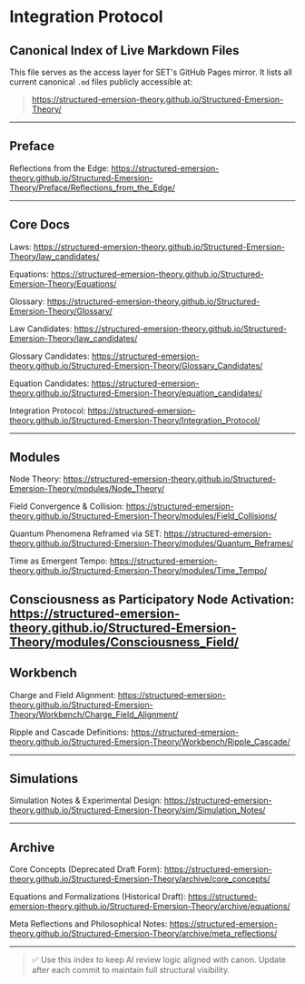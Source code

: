 # Integration Protocol



## Canonical Index of Live Markdown Files

This file serves as the access layer for SET's GitHub Pages mirror. It lists all current canonical `.md` files publicly accessible at:
> https://structured-emersion-theory.github.io/Structured-Emersion-Theory/

---

## Preface
Reflections from the Edge: https://structured-emersion-theory.github.io/Structured-Emersion-Theory/Preface/Reflections_from_the_Edge/

---

## Core Docs
Laws: https://structured-emersion-theory.github.io/Structured-Emersion-Theory/law_candidates/

Equations: https://structured-emersion-theory.github.io/Structured-Emersion-Theory/Equations/

Glossary: https://structured-emersion-theory.github.io/Structured-Emersion-Theory/Glossary/

Law Candidates: https://structured-emersion-theory.github.io/Structured-Emersion-Theory/law_candidates/

Glossary Candidates: https://structured-emersion-theory.github.io/Structured-Emersion-Theory/Glossary_Candidates/

Equation Candidates: https://structured-emersion-theory.github.io/Structured-Emersion-Theory/equation_candidates/

Integration Protocol: https://structured-emersion-theory.github.io/Structured-Emersion-Theory/Integration_Protocol/

---

## Modules

Node Theory: https://structured-emersion-theory.github.io/Structured-Emersion-Theory/modules/Node_Theory/

Field Convergence & Collision: https://structured-emersion-theory.github.io/Structured-Emersion-Theory/modules/Field_Collisions/

Quantum Phenomena Reframed via SET: https://structured-emersion-theory.github.io/Structured-Emersion-Theory/modules/Quantum_Reframes/

Time as Emergent Tempo: https://structured-emersion-theory.github.io/Structured-Emersion-Theory/modules/Time_Tempo/

Consciousness as Participatory Node Activation: https://structured-emersion-theory.github.io/Structured-Emersion-Theory/modules/Consciousness_Field/
---

## Workbench

Charge and Field Alignment: https://structured-emersion-theory.github.io/Structured-Emersion-Theory/Workbench/Charge_Field_Alignment/

Ripple and Cascade Definitions: https://structured-emersion-theory.github.io/Structured-Emersion-Theory/Workbench/Ripple_Cascade/

---

## Simulations

Simulation Notes & Experimental Design: https://structured-emersion-theory.github.io/Structured-Emersion-Theory/sim/Simulation_Notes/

---

## Archive

Core Concepts (Deprecated Draft Form): https://structured-emersion-theory.github.io/Structured-Emersion-Theory/archive/core_concepts/

Equations and Formalizations (Historical Draft): https://structured-emersion-theory.github.io/Structured-Emersion-Theory/archive/equations/

Meta Reflections and Philosophical Notes: https://structured-emersion-theory.github.io/Structured-Emersion-Theory/archive/meta_reflections/

---

> ✅ Use this index to keep AI review logic aligned with canon. Update after each commit to maintain full structural visibility.
